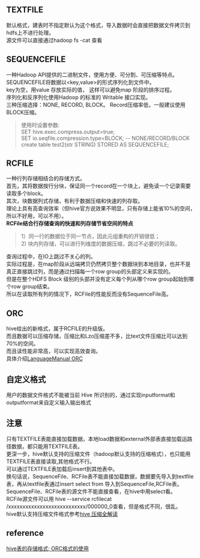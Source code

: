 ## TEXTFILE  
默认格式，建表时不指定默认为这个格式，导入数据时会直接把数据文件拷贝到hdfs上不进行处理。  
源文件可以直接通过hadoop fs -cat 查看
## SEQUENCEFILE 
一种Hadoop API提供的二进制文件，使用方便、可分割、可压缩等特点。   
SEQUENCEFILE将数据以<key,value>的形式序列化到文件中。   
key为空，用value 存放实际的值， 这样可以避免map 阶段的排序过程。  
序列化和反序列化使用Hadoop 的标准的 Writable 接口实现。  
三种压缩选择：NONE, RECORD, BLOCK。 Record压缩率低，一般建议使用BLOCK压缩。  
> 使用时设置参数:  
        SET hive.exec.compress.output=true;  
        SET io.seqfile.compression.type=BLOCK; -- NONE/RECORD/BLOCK  
        create table test2(str STRING)  STORED AS SEQUENCEFILE; 
## RCFILE  
一种行列存储相结合的存储方式。  
首先，其将数据按行分块，保证同一个record在一个块上，避免读一个记录需要读取多个block。  
其次，块数据列式存储，有利于数据压缩和快速的列存取。  
理论上具有高查询效率（但hive官方说效果不明显，只有存储上能省10%的空间，所以不好用，可以不用）。  
**RCFile结合行存储查询的快速和列存储节省空间的特点**  
> 1）同一行的数据位于同一节点，因此元组重构的开销很低；  
> 2) 块内列存储，可以进行列维度的数据压缩，跳过不必要的列读取。  
  
查询过程中，在IO上跳过不关心的列。  
实际过程是，在map阶段从远端拷贝仍然拷贝整个数据块到本地目录，也并不是真正直接跳过列，而是通过扫描每一个row group的头部定义来实现的。    
但是在整个HDFS Block 级别的头部并没有定义每个列从哪个row group起始到哪个row group结束。  
所以在读取所有列的情况下，RCFile的性能反而没有SequenceFile高。
## ORC 
hive给出的新格式，属于RCFILE的升级版。  
而且数据可以压缩存储，压缩比和Lzo压缩差不多，比text文件压缩比可以达到70%的空间。    
而且读性能非常高，可以实现高效查询。  
具体介绍[LanguageManual ORC](https://cwiki.apache.org/confluence/display/Hive/LanguageManual+ORC)

## 自定义格式 
用户的数据文件格式不能被当前 Hive 所识别的，通过实现inputformat和outputformat来自定义输入输出格式
## 注意
只有TEXTFILE表能直接加载数据，本地load数据和external外部表直接加载运路径数据，都只能用TEXTFILE表。    
更深一步，hive默认支持的压缩文件（hadoop默认支持的压缩格式），也只能用TEXTFILE表直接读取,其他格式不行。  
可以通过TEXTFILE表加载后insert到其他表中。    
换句话说，SequenceFile、RCFile表不能直接加载数据，数据要先导入到textfile表，再从textfile表通过insert select from 导入到SequenceFile,RCFile表。   
SequenceFile、RCFile表的源文件不能直接查看，在hive中用select看。  
RCFile源文件可以用 hive --service rcfilecat /xxxxxxxxxxxxxxxxxxxxxxxxxxx/000000_0查看，但是格式不同，很乱。  
hive默认支持压缩文件格式参考[hive 压缩全解读](http://blog.csdn.net/longshenlmj/article/details/50550580)
## reference 
[hive表的存储格式; ORC格式的使用](https://blog.csdn.net/longshenlmj/article/details/51702343)
